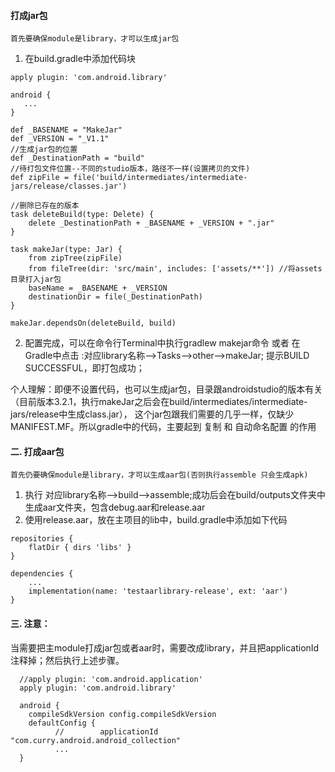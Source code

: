 #### 打成jar包

`首先要确保module是library，才可以生成jar包`

1. 在build.gradle中添加代码块

```
apply plugin: 'com.android.library'

android {
   ...
}

def _BASENAME = "MakeJar"
def _VERSION = "_V1.1"
//生成jar包的位置
def _DestinationPath = "build"
//待打包文件位置--不同的studio版本，路径不一样(设置拷贝的文件)
def zipFile = file('build/intermediates/intermediate-jars/release/classes.jar')

//删除已存在的版本
task deleteBuild(type: Delete) {
    delete _DestinationPath + _BASENAME + _VERSION + ".jar"
}

task makeJar(type: Jar) {
    from zipTree(zipFile)
    from fileTree(dir: 'src/main', includes: ['assets/**']) //将assets目录打入jar包
    baseName = _BASENAME + _VERSION
    destinationDir = file(_DestinationPath)
}

makeJar.dependsOn(deleteBuild, build)
```

2. 配置完成，可以在命令行Terminal中执行gradlew makejar命令 或者
在Gradle中点击 :对应library名称-->Tasks-->other-->makeJar; 提示BUILD SUCCESSFUL，即打包成功；

个人理解：即便不设置代码，也可以生成jar包，目录跟androidstudio的版本有关
（目前版本3.2.1，执行makeJar之后会在build/intermediates/intermediate-jars/release中生成class.jar），
这个jar包跟我们需要的几乎一样，仅缺少MANIFEST.MF。所以gradle中的代码，主要起到 复制 和 自动命名配置 的作用


#### 二. 打成aar包

`首先仍要确保module是library，才可以生成aar包(否则执行assemble 只会生成apk)`

1. 执行 对应library名称-->build-->assemble;成功后会在build/outputs文件夹中生成aar文件夹，包含debug.aar和release.aar
2. 使用release.aar，放在主项目的lib中，build.gradle中添加如下代码
```
repositories {
    flatDir { dirs 'libs' }
}

dependencies {
    ...
    implementation(name: 'testaarlibrary-release', ext: 'aar')
}
```


#### 三. 注意：
当需要把主module打成jar包或者aar时，需要改成library，并且把applicationId 注释掉；然后执行上述步骤。
```
  //apply plugin: 'com.android.application'
  apply plugin: 'com.android.library'

  android {
    compileSdkVersion config.compileSdkVersion
    defaultConfig {
          //        applicationId "com.curry.android.android_collection"
          ...
  }
```